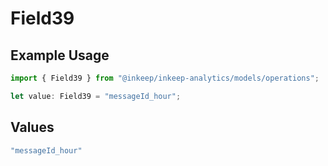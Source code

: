 # Field39

## Example Usage

```typescript
import { Field39 } from "@inkeep/inkeep-analytics/models/operations";

let value: Field39 = "messageId_hour";
```

## Values

```typescript
"messageId_hour"
```